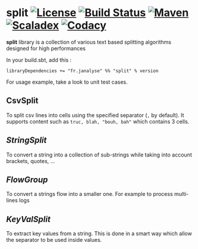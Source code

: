 # split [![License][licenseImg]][licenseLink] [![Build Status][travisImg]][travisLink] [![Maven][mavenImg]][mavenLink] [![Scaladex][scaladexImg]][scaladexLink] [![Codacy][codacyImg]][codacyLink]

**split** library is a collection of various text based
splitting algorithms designed for high performances

In your build.sbt, add this :

`libraryDependencies += "fr.janalyse" %% "split" % version`

For usage example, take a look to unit test cases.

## CsvSplit
To split csv lines into cells using the specified 
separator (`,` by default). It supports content such as
`truc, blah, "bouh, bah"` which contains 3 cells.

## *StringSplit* 
To convert a string into a collection of sub-strings
while taking into account brackets, quotes, ...
   
## *FlowGroup*
To convert a strings flow into a smaller one.
For example to process multi-lines logs
   
## *KeyValSplit*
To extract key values from a string. This is done
in a smart way which allow the separator to be used
inside values.

[mavenImg]: https://img.shields.io/maven-central/v/fr.janalyse/split_2.12.svg
[mavenLink]: https://search.maven.org/#search%7Cga%7C1%7Cfr.janalyse.split

[scaladexImg]: https://index.scala-lang.org/dacr/split/split/latest.svg
[scaladexLink]: https://index.scala-lang.org/dacr/split

[licenseImg]: https://img.shields.io/github/license/dacr/split.svg
[licenseLink]: LICENSE

[codacyImg]: https://api.codacy.com/project/badge/Grade/3f668cc5639b4f04bd85e5c068350aea
[codacyLink]: https://www.codacy.com/manual/dacr/split?utm_source=github.com&amp;utm_medium=referral&amp;utm_content=dacr/split&amp;utm_campaign=Badge_Grade

[codecovImg]: https://img.shields.io/codecov/c/github/dacr/split/master.svg
[codecovLink]: http://codecov.io/github/dacr/split?branch=master

[travisImg]: https://img.shields.io/travis/dacr/split.svg
[travisLink]:https://travis-ci.org/dacr/split
